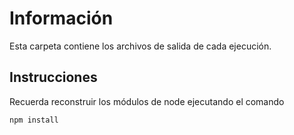 # Información
Esta carpeta contiene los archivos de salida de cada ejecución.

## Instrucciones
Recuerda reconstruir los módulos de node ejecutando el comando
```
npm install
```